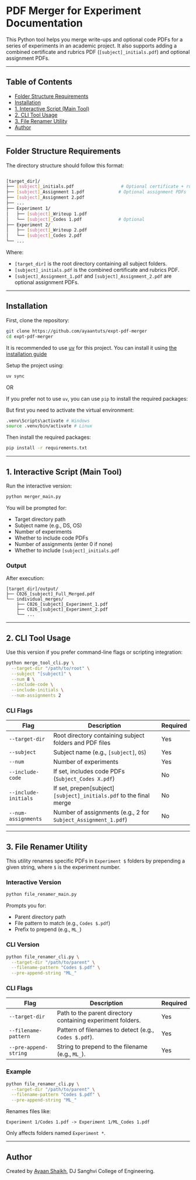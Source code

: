 # PDF Merger for Experiment Documentation

This Python tool helps you merge write-ups and optional code PDFs for a series of experiments in an academic project. It also supports adding a combined certificate and rubrics PDF (`[subject]_initials.pdf`) and optional assignment PDFs.

---

## Table of Contents
- [Folder Structure Requirements](#folder-structure-requirements)
- [Installation](#installation)
- [1. Interactive Script (Main Tool)](#1-interactive-script-main-tool)
- [2. CLI Tool Usage](#2-cli-tool-usage)
- [3. File Renamer Utility](#3-file-renamer-utility)
- [Author](#author)

---

## Folder Structure Requirements

The directory structure should follow this format:

```bash

[target_dir]/
├── [subject]_initials.pdf                  # Optional certificate + rubrics file
├── [subject]_Assignment 1.pdf             # Optional assignment PDFs
├── [subject]_Assignment 2.pdf
├── ...
├── Experiment 1/
│   ├── [subject]_Writeup 1.pdf
│   └── [subject]_Codes 1.pdf              # Optional
├── Experiment 2/
│   ├── [subject]_Writeup 2.pdf
│   └── [subject]_Codes 2.pdf
└── ...

```
Where:
* `[target_dir]` is the root directory containing all subject folders.
* `[subject]_initials.pdf` is the combined certificate and rubrics PDF.
* `[subject]_Assignment_1.pdf` and `[subject]_Assignment_2.pdf` are optional assignment PDFs.

---

## Installation

First, clone the repository:

```bash
git clone https://github.com/ayaantuts/expt-pdf-merger
cd expt-pdf-merger
```

It is recommended to use [uv](https://docs.astral.sh/uv/) for this project. You can install it using [the installation guide](https://docs.astral.sh/uv/getting-started/installation/) 

Setup the project using:
```bash
uv sync
```

OR

If you prefer not to use `uv`, you can use `pip` to install the required packages:

But first you need to activate the virtual environment:
```bash
.venv\Scripts\activate # Windows
source .venv/bin/activate # Linux
```

Then install the required packages:
```bash
pip install -r requirements.txt
```

---

## 1. Interactive Script (Main Tool)

Run the interactive version:

```bash
python merger_main.py
```

You will be prompted for:

* Target directory path
* Subject name (e.g., DS, OS)
* Number of experiments
* Whether to include code PDFs
* Number of assignments (enter 0 if none)
* Whether to include `[subject]_initials.pdf`

### Output

After execution:

```
[target_dir]/output/
├── C026_[subject]_Full_Merged.pdf
└── individual_merges/
    ├── C026_[subject]_Experiment_1.pdf
    ├── C026_[subject]_Experiment_2.pdf
    └── ...
```

---

## 2. CLI Tool Usage

Use this version if you prefer command-line flags or scripting integration:

```bash
python merge_tool_cli.py \
  --target-dir "/path/to/root" \
  --subject "[subject]" \
  --num 8 \
  --include-code \
  --include-initials \
  --num-assignments 2
```

### CLI Flags

| Flag                 | Description                                                         | Required |
| -------------------- | ------------------------------------------------------------------- | -------- |
| `--target-dir`       | Root directory containing subject folders and PDF files             | Yes      |
| `--subject`          | Subject name (e.g., `[subject]`, `OS`)                              | Yes      |
| `--num`              | Number of experiments                                               | Yes      |
| `--include-code`     | If set, includes code PDFs (`Subject_Codes X.pdf`)                  | No       |
| `--include-initials` | If set, prepen[subject] `[subject]_initials.pdf` to the final merge | No       |
| `--num-assignments`  | Number of assignments (e.g., 2 for `Subject_Assignment_1.pdf`)      | No       |

---

## 3. File Renamer Utility

This utility renames specific PDFs in `Experiment $` folders by prepending a given string, where `$` is the experiment number.

### Interactive Version

```bash
python file_renamer_main.py
```

Prompts you for:

* Parent directory path
* File pattern to match (e.g., `Codes $.pdf`)
* Prefix to prepend (e.g., `ML_`)

### CLI Version

<!-- 
parser.add_argument('--target_dir', required=True, type=str, help="Path to the parent directory containing experiment folders.")
    parser.add_argument('--filename_pattern', required=True, type=str, help="Pattern of filenames to detect (e.g., 'Codes $.pdf').")
    parser.add_argument('--pre_append_string', required=True, type=str, help="String to prepend to the filename (e.g., 'ML_').")

 -->

```bash
python file_renamer_cli.py \
  --target-dir "/path/to/parent" \
  --filename-pattern "Codes $.pdf" \
  --pre-append-string "ML_"
```

### CLI Flags
| Flag                | Description                                                                 | Required |
| ------------------- | --------------------------------------------------------------------------- | -------- |
| `--target-dir`      | Path to the parent directory containing experiment folders.                 | Yes      |
| `--filename-pattern`| Pattern of filenames to detect (e.g., `Codes $.pdf`).                       | Yes      |
| `--pre-append-string`| String to prepend to the filename (e.g., `ML_`).                          | Yes      |

### Example
```bash
python file_renamer_cli.py \
  --target-dir "/path/to/parent" \
  --filename-pattern "Codes $.pdf" \
  --pre-append-string "ML_"
```

Renames files like:

```
Experiment 1/Codes 1.pdf -> Experiment 1/ML_Codes 1.pdf
```

Only affects folders named `Experiment *`.

---

## Author

Created by [Ayaan Shaikh](https://github.com/ayaantuts), DJ Sanghvi College of Engineering.